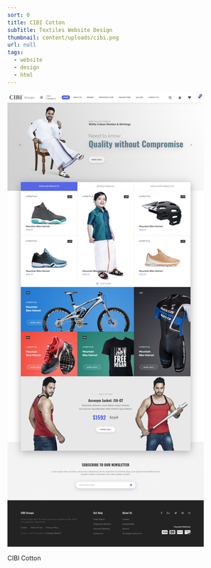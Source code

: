 ```yaml
---
sort: 0
title: CIBI Cotton
subTitle: Textiles Website Design
thumbnail: content/uploads/cibi.png
url: null
tags:
  - website
  - design
  - html
---
```


![CIBI](content/uploads/cibi-home.png)

CIBI Cotton
